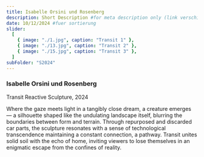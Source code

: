 ```yaml
---
title: Isabelle Orsini und Rosenberg
description: Short Description #for meta description only (link verschicken etc. nicht auf der seite zu sehen)
date: 10/12/2024 #fuer sortierung
slider:
  [
    { image: "./1.jpg", caption: "Transit 1" },
    { image: "./13.jpg", caption: "Transit 2" },
    { image: "./15.jpg", caption: "Transit 3" },
  ]
subFolder: "S2024"
---
```


### Isabelle Orsini und Rosenberg

Transit
Reactive Sculpture, 2024

Where the gaze meets light in a tangibly close dream, a creature emerges — a silhouette shaped like the undulating landscape itself, blurring the boundaries between form and terrain. Through repurposed and discarded car parts, the sculpture resonates with a sense of technological transcendence maintaining a constant connection, a pathway.
Transit unites solid soil with the echo of home, inviting viewers to lose themselves in an enigmatic escape from the confines of reality.
